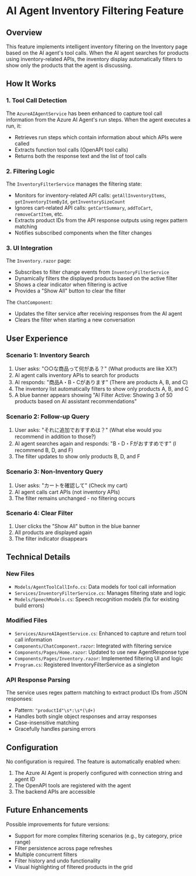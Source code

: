 # AI Agent Inventory Filtering Feature

## Overview

This feature implements intelligent inventory filtering on the Inventory page based on the AI agent's tool calls. When the AI agent searches for products using inventory-related APIs, the inventory display automatically filters to show only the products that the agent is discussing.

## How It Works

### 1. Tool Call Detection

The `AzureAIAgentService` has been enhanced to capture tool call information from the Azure AI Agent's run steps. When the agent executes a run, it:
- Retrieves run steps which contain information about which APIs were called
- Extracts function tool calls (OpenAPI tool calls)
- Returns both the response text and the list of tool calls

### 2. Filtering Logic

The `InventoryFilterService` manages the filtering state:
- Monitors for inventory-related API calls: `getAllInventoryItems`, `getInventoryItemById`, `getInventorySizeCount`
- Ignores cart-related API calls: `getCartSummary`, `addToCart`, `removeCartItem`, etc.
- Extracts product IDs from the API response outputs using regex pattern matching
- Notifies subscribed components when the filter changes

### 3. UI Integration

The `Inventory.razor` page:
- Subscribes to filter change events from `InventoryFilterService`
- Dynamically filters the displayed products based on the active filter
- Shows a clear indicator when filtering is active
- Provides a "Show All" button to clear the filter

The `ChatComponent`:
- Updates the filter service after receiving responses from the AI agent
- Clears the filter when starting a new conversation

## User Experience

### Scenario 1: Inventory Search
1. User asks: "○○な商品って何がある？" (What products are like XX?)
2. AI agent calls inventory APIs to search for products
3. AI responds: "商品A・B・Cがあります" (There are products A, B, and C)
4. The inventory list automatically filters to show only products A, B, and C
5. A blue banner appears showing "AI Filter Active: Showing 3 of 50 products based on AI assistant recommendations"

### Scenario 2: Follow-up Query
1. User asks: "それに追加でおすすめは？" (What else would you recommend in addition to those?)
2. AI agent searches again and responds: "B・D・Fがおすすめです" (I recommend B, D, and F)
3. The filter updates to show only products B, D, and F

### Scenario 3: Non-Inventory Query
1. User asks: "カートを確認して" (Check my cart)
2. AI agent calls cart APIs (not inventory APIs)
3. The filter remains unchanged - no filtering occurs

### Scenario 4: Clear Filter
1. User clicks the "Show All" button in the blue banner
2. All products are displayed again
3. The filter indicator disappears

## Technical Details

### New Files

- `Models/AgentToolCallInfo.cs`: Data models for tool call information
- `Services/InventoryFilterService.cs`: Manages filtering state and logic
- `Models/SpeechModels.cs`: Speech recognition models (fix for existing build errors)

### Modified Files

- `Services/AzureAIAgentService.cs`: Enhanced to capture and return tool call information
- `Components/ChatComponent.razor`: Integrated with filtering service
- `Components/Pages/Home.razor`: Updated to use new AgentResponse type
- `Components/Pages/Inventory.razor`: Implemented filtering UI and logic
- `Program.cs`: Registered InventoryFilterService as a singleton

### API Response Parsing

The service uses regex pattern matching to extract product IDs from JSON responses:
- Pattern: `"productId"\s*:\s*(\d+)`
- Handles both single object responses and array responses
- Case-insensitive matching
- Gracefully handles parsing errors

## Configuration

No configuration is required. The feature is automatically enabled when:
1. The Azure AI Agent is properly configured with connection string and agent ID
2. The OpenAPI tools are registered with the agent
3. The backend APIs are accessible

## Future Enhancements

Possible improvements for future versions:
- Support for more complex filtering scenarios (e.g., by category, price range)
- Filter persistence across page refreshes
- Multiple concurrent filters
- Filter history and undo functionality
- Visual highlighting of filtered products in the grid
